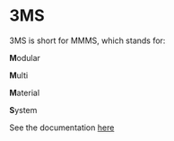 # 3MS

3MS is short for MMMS, which stands for:

**M**odular

**M**ulti

**M**aterial

**S**ystem

See the documentation [here](https://3dcoded.github.io/3ms)